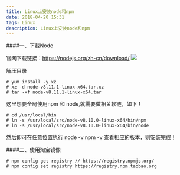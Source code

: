 ```yaml
---
title: Linux上安装node和npm
date: 2018-04-20 15:31
tags: Linux
description: Linux上安装node和npm
---
```

####一、下载Node

  官网下载链接：https://nodejs.org/zh-cn/download/
![](https://upload-images.jianshu.io/upload_images/2743275-497a8e6f4e7c11d2.png?imageMogr2/auto-orient/strip%7CimageView2/2/w/1240)

<!--more-->
解压目录
```
# yum install -y xz
# xz -d node-v8.11.1-linux-x64.tar.xz
# tar -xf node-v8.11.1-linux-x64.tar
```

这里想要全局使用npm 和 node,就需要做相关软链，如下！
```
# cd /usr/local/bin
# ln -s /usr/local/src/node-v8.10.0-linux-x64/bin/npm
# ln -s /usr/local/src/node-v8.10.0-linux-x64/bin/node
```

然后即可在任意位置执行 node  -v   npm  -v  查看相应的版本，则安装完成！

####二、使用淘宝镜像
```
# npm config get registry // https://registry.npmjs.org/
# npm config set registry https://registry.npm.taobao.org
```